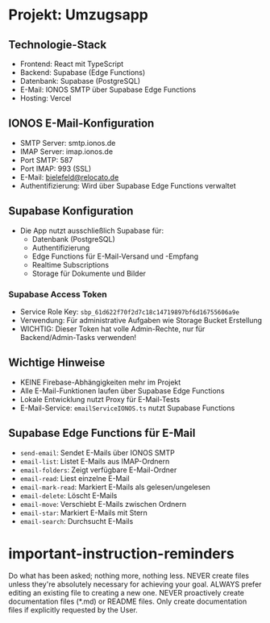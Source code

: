 # Projekt: Umzugsapp

## Technologie-Stack
- Frontend: React mit TypeScript
- Backend: Supabase (Edge Functions)
- Datenbank: Supabase (PostgreSQL)
- E-Mail: IONOS SMTP über Supabase Edge Functions
- Hosting: Vercel

## IONOS E-Mail-Konfiguration
- SMTP Server: smtp.ionos.de
- IMAP Server: imap.ionos.de
- Port SMTP: 587
- Port IMAP: 993 (SSL)
- E-Mail: bielefeld@relocato.de
- Authentifizierung: Wird über Supabase Edge Functions verwaltet

## Supabase Konfiguration
- Die App nutzt ausschließlich Supabase für:
  - Datenbank (PostgreSQL)
  - Authentifizierung
  - Edge Functions für E-Mail-Versand und -Empfang
  - Realtime Subscriptions
  - Storage für Dokumente und Bilder

### Supabase Access Token
- Service Role Key: `sbp_61d622f70f2d7c18c14719897bf6d16755606a9e`
- Verwendung: Für administrative Aufgaben wie Storage Bucket Erstellung
- WICHTIG: Dieser Token hat volle Admin-Rechte, nur für Backend/Admin-Tasks verwenden!

## Wichtige Hinweise
- KEINE Firebase-Abhängigkeiten mehr im Projekt
- Alle E-Mail-Funktionen laufen über Supabase Edge Functions
- Lokale Entwicklung nutzt Proxy für E-Mail-Tests
- E-Mail-Service: `emailServiceIONOS.ts` nutzt Supabase Functions

## Supabase Edge Functions für E-Mail
- `send-email`: Sendet E-Mails über IONOS SMTP
- `email-list`: Listet E-Mails aus IMAP-Ordnern
- `email-folders`: Zeigt verfügbare E-Mail-Ordner
- `email-read`: Liest einzelne E-Mail
- `email-mark-read`: Markiert E-Mails als gelesen/ungelesen
- `email-delete`: Löscht E-Mails
- `email-move`: Verschiebt E-Mails zwischen Ordnern
- `email-star`: Markiert E-Mails mit Stern
- `email-search`: Durchsucht E-Mails

# important-instruction-reminders
Do what has been asked; nothing more, nothing less.
NEVER create files unless they're absolutely necessary for achieving your goal.
ALWAYS prefer editing an existing file to creating a new one.
NEVER proactively create documentation files (*.md) or README files. Only create documentation files if explicitly requested by the User.